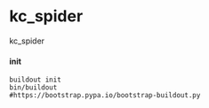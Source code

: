 # kc_spider
kc_spider

#### init
```
buildout init
bin/buildout
#https://bootstrap.pypa.io/bootstrap-buildout.py
```